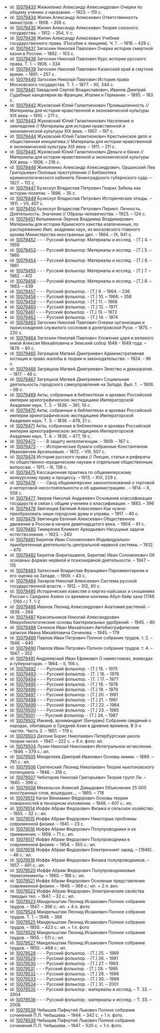 <ul>
<li>id: <a href="http://books.e-heritage.ru/book/10079433">10079433</a>	Жижиленко Александр Александрович Очерки по общему учению о наказании. – 1923. – 110 с.</li>
<li>id: <a href="http://books.e-heritage.ru/book/10079434">10079434</a>	Жилин Александр Алексеевич Ответственность министров. – 1908. – 356 с.</li>
<li>id: <a href="http://books.e-heritage.ru/book/10079435">10079435</a>	Жилин Александр Алексеевич Теория союзного государства. – 1912. – 354, V с.</li>
<li>id: <a href="http://books.e-heritage.ru/book/10079436">10079436</a>	Жилин Александр Алексеевич Учебник государственного права. (Пособие к лекциям). Ч. 1 . – 1916. – 429 с.</li>
<li>id: <a href="http://books.e-heritage.ru/book/10079437">10079437</a>	Загоскин Николай Павлович Очерки истории смертной казни в России. – 1892. – 103 с.</li>
<li>id: <a href="http://books.e-heritage.ru/book/10079438">10079438</a>	Загоскин Николай Павлович Курс истории русского права. Т. 1. – 1906. – 334</li>
<li>id: <a href="http://books.e-heritage.ru/book/10079439">10079439</a>	Загоскин Николай Павлович Казанский край в смутное время. – 1891. – 257 с.</li>
<li>id: <a href="http://books.e-heritage.ru/book/10079440">10079440</a>	Загоскин Николай Павлович История права Московского государства. Т. 1. – 1877. – XII, 344 с.</li>
<li>id: <a href="http://books.e-heritage.ru/book/10079441">10079441</a>	Завадский Сергей Владиславович, Иванов Дмитрий Судебные канцелярии во Франции, Италии и Германии. – 1895. – 183 с.</li>
<li>id: <a href="http://books.e-heritage.ru/book/10079442">10079442</a>	Жуковский Юлий Галактионович Промышленность // Материалы для истории нравственной и экономической культуры XIX века. – 1910. – 271 с.</li>
<li>id: <a href="http://books.e-heritage.ru/book/10079443">10079443</a>	Жуковский Юлий Галактионович Население и земледелие // Материалы для истории нравственной и экономической культуры XIX века. – 1907. – 197 с.</li>
<li>id: <a href="http://books.e-heritage.ru/book/10079444">10079444</a>	Жуковский Юлий Галактионович Крестьянское дело и общественная инициатива // Материалы для истории нравственной и экономической культуры XIX века. – 1911. – 211 с.</li>
<li>id: <a href="http://books.e-heritage.ru/book/10079445">10079445</a>	Жуковский Юлий Галактионович Деньги и банки // Материалы для истории нравственной и экономической культуры XIX века. – 1906. – 216 с.</li>
<li>id: <a href="http://books.e-heritage.ru/book/10079446">10079446</a>	Жижиленко Александр Александрович, Оршанский Лев Григорьевич Половые преступления // Библиотека криминологического кабинета Ленинградского губернского суда. – 1927. – 112 с.</li>
<li>id: <a href="http://books.e-heritage.ru/book/10079447">10079447</a>	Бузескул Владислав Петрович Генрих Зибель как историк-политик. – 1896. – 35 с.</li>
<li>id: <a href="http://books.e-heritage.ru/book/10079449">10079449</a>	Бузескул Владислав Петрович Исторические этюды. – 1911. – VII, 407 с.</li>
<li>id: <a href="http://books.e-heritage.ru/book/10079450">10079450</a>	Бузескул Владислав Петрович Перикл: Личность. Деятельность. Значение // Образы человечества. – 1923. – 124 с.</li>
<li>id: <a href="http://books.e-heritage.ru/book/10079451">10079451</a>	Вельяминов-Зернов Владимир Владимирович Материалы для истории Крымского ханства извлеченные, по распоряжению Имп. академии наук, из московского главного архива Министерства иностранных дел. – 1864. – IX, 941 с.</li>
<li>id: <a href="http://books.e-heritage.ru/book/10079452">10079452</a>	- - - Русский фольклор: Материалы и исслед. - [Т.] 4. – 1959</li>
<li>id: <a href="http://books.e-heritage.ru/book/10079453">10079453</a>	- - - Русский фольклор: Материалы и исслед. - [Т.] 5. – 1960</li>
<li>id: <a href="http://books.e-heritage.ru/book/10079454">10079454</a>	- - - Русский фольклор: Материалы и исслед. - [Т.] 6. – 1961</li>
<li>id: <a href="http://books.e-heritage.ru/book/10079455">10079455</a>	- - - Русский фольклор: Материалы и исслед. - [Т.] 7. – 1962. – 412</li>
<li>id: <a href="http://books.e-heritage.ru/book/10079456">10079456</a>	- - - Русский фольклор: Материалы и исслед. - [Т.] 8. – 1963. – 439</li>
<li>id: <a href="http://books.e-heritage.ru/book/10079457">10079457</a>	- - - Русский фольклор. - [Т.] 9. – 1964. – 336</li>
<li>id: <a href="http://books.e-heritage.ru/book/10079458">10079458</a>	- - - Русский фольклор. - [Т.] 10. – 1966. – 358</li>
<li>id: <a href="http://books.e-heritage.ru/book/10079459">10079459</a>	- - - Русский фольклор. - [Т.] 11. – 1968</li>
<li>id: <a href="http://books.e-heritage.ru/book/10079460">10079460</a>	- - - Русский фольклор. - [Т.] 12. – 1971</li>
<li>id: <a href="http://books.e-heritage.ru/book/10079461">10079461</a>	- - - Русский фольклор. - [Т.] 13. – 1972</li>
<li>id: <a href="http://books.e-heritage.ru/book/10079462">10079462</a>	- - - Русский фольклор. - [Т.] 14. – 1974</li>
<li>id: <a href="http://books.e-heritage.ru/book/10079463">10079463</a>	Загоскин Николай Павлович Очерки организации и происхождения служилого сословия в допетровской Руси. – 1875. – 220 с.</li>
<li>id: <a href="http://books.e-heritage.ru/book/10079464">10079464</a>	Загоскин Николай Павлович Уложение царя и великого князя Алексея Михайловича и Земский собор 1648 - 1649 года. – 1879. – 80 с.</li>
<li>id: <a href="http://books.e-heritage.ru/book/10079465">10079465</a>	Загряцков Матвей Дмитриевич Административная юстиция и право жалобы в теории и законодательстве. – 1924. – 96 с.</li>
<li>id: <a href="http://books.e-heritage.ru/book/10079466">10079466</a>	Загряцков Матвей Дмитриевич Земство и демократия. – 1917. – 46 с.</li>
<li>id: <a href="http://books.e-heritage.ru/book/10079467">10079467</a>	Загряцков Матвей Дмитриевич Социальная деятельность городского самоуправления на Западе. Вып. 1 . – 1906. – 68 с.</li>
<li>id: <a href="http://books.e-heritage.ru/book/10079469">10079469</a>	Акты, собранные в библиотеках и архивах Российской империи археографическою экспедициею Императорской Академии наук. Т. 2. – 1836. – 391, 14 с.</li>
<li>id: <a href="http://books.e-heritage.ru/book/10079470">10079470</a>	Акты, собранные в библиотеках и архивах Российской империи археографическою экспедициею Императорской Академии наук. Т. 3. – 1836. – 476, 21 с.</li>
<li>id: <a href="http://books.e-heritage.ru/book/10079471">10079471</a>	Акты, собранные в библиотеках и архивах Российской империи археографическою экспедициею Императорской Академии наук. Т. 4. – 1836. – 477, 19 с.</li>
<li>id: <a href="http://books.e-heritage.ru/book/10079472">10079472</a>	- - - В защиту интеллигенции. – 1909. – 167 с.</li>
<li>id: <a href="http://books.e-heritage.ru/book/10079473">10079473</a>	- - - Исторические бумаги собранные Константином Ивановичем Арсеньевым. – 1872. – VIII, 507 с.</li>
<li>id: <a href="http://books.e-heritage.ru/book/10079474">10079474</a>	История русского права // Лекции, статьи и рефераты по общественно-юридическим наукам и отдельным общественным вопросам. – 1911. – III, 138 с.</li>
<li>id: <a href="http://books.e-heritage.ru/book/10079475">10079475</a>	Кассационная практика по общеимперскому конкурсному праву и процессу. – 1913. – XVI, 229 с.</li>
<li>id: <a href="http://books.e-heritage.ru/book/10079476">10079476</a>	- - - Свод общеимперских законоположений о торговой и неторговой несостоятельности и об администрациях . – 1914. – X, 558 с.</li>
<li>id: <a href="http://books.e-heritage.ru/book/10079477">10079477</a>	Зверев Николай Андреевич Основания классификации государств в связи с общим учением о классификации. – 1883. – 396</li>
<li>id: <a href="http://books.e-heritage.ru/book/10079478">10079478</a>	Звягинцев Евгений Алексеевич Как нужно преобразовать наши городские думы и управы. – 1917. – 40 с.</li>
<li>id: <a href="http://books.e-heritage.ru/book/10079479">10079479</a>	Звягинцев Евгений Алексеевич Общественное движение в России в начале девятнадцатого века. – 1904. – 61 с.</li>
<li>id: <a href="http://books.e-heritage.ru/book/10079480">10079480</a>	Тимирязев Климент Аркадьевич Насущные задачи естествознания. – 1923. – 240</li>
<li>id: <a href="http://books.e-heritage.ru/book/10079481">10079481</a>	Беритов Иван Соломонович Индивидуально-приобретенная деятельность центральной нервной системы. – 1932. – 470</li>
<li>id: <a href="http://books.e-heritage.ru/book/10079482">10079482</a>	Беритов (Бериташвили, Беритев) Иван Соломонович Об основных формах нервной и психонервной деятельности. – 1947. – 115</li>
<li>id: <a href="http://books.e-heritage.ru/book/10079483">10079483</a>	Залесский Владислав Францевич Парламентаризм и его оценка на Западе. – 1909. – 43 с.</li>
<li>id: <a href="http://books.e-heritage.ru/book/10079484">10079484</a>	Захаров Николай Алексеевич Система русской государственной власти. – 1912. – 312, XII с.</li>
<li>id: <a href="http://books.e-heritage.ru/book/10079485">10079485</a>	Исторические известия о киргиз-кайсаках и сношениях России с Среднею Азиею со времени кончины Абул-Хайр хана (1748 - 1765 г.) Т. 1-2</li>
<li>id: <a href="http://books.e-heritage.ru/book/10079486">10079486</a>	Иванов Леонид Александрович Анатомия растений. – 1939. – 264</li>
<li>id: <a href="http://books.e-heritage.ru/book/10079487">10079487</a>	Красильников Николай Александрович Микробиологические основы бактериальных удобрений. – 1945. – 80</li>
<li>id: <a href="http://books.e-heritage.ru/book/10079488">10079488</a>	Сеченов Иван Михайлович Автобиографические записки Ивана Михайловича Сеченова. – 1945. – 179</li>
<li>id: <a href="http://books.e-heritage.ru/book/10079489">10079489</a>	Павлов Иван Петрович Полное собрание трудов. т. 2. – 1946. – 640</li>
<li>id: <a href="http://books.e-heritage.ru/book/10079490">10079490</a>	Павлов Иван Петрович Полное собрание трудов. т. 4. – 1947. – 352</li>
<li>id: <a href="http://books.e-heritage.ru/book/10079491">10079491</a>	Андреевский Иван Ефимович О наместниках, воеводах и губернаторах. – 1864. – II, 156 с.</li>
<li>id: <a href="http://books.e-heritage.ru/book/10079492">10079492</a>	- - - Русский фольклор. - [Т.] 15. – 1975</li>
<li>id: <a href="http://books.e-heritage.ru/book/10079493">10079493</a>	- - - Русский фольклор. - [Т. ] 16. – 1976</li>
<li>id: <a href="http://books.e-heritage.ru/book/10079494">10079494</a>	- - - Русский фольклор. - [Т. ] 17. – 1977</li>
<li>id: <a href="http://books.e-heritage.ru/book/10079495">10079495</a>	- - - Русский фольклор. - [Т.] 18. – 1978</li>
<li>id: <a href="http://books.e-heritage.ru/book/10079496">10079496</a>	- - - Русский фольклор. - [Т.] 19. – 1979</li>
<li>id: <a href="http://books.e-heritage.ru/book/10079497">10079497</a>	- - - Русский фольклор. - [Т.] 20. – 1981</li>
<li>id: <a href="http://books.e-heritage.ru/book/10079498">10079498</a>	- - - Русский фольклор. - [Т.] 21. – 1981</li>
<li>id: <a href="http://books.e-heritage.ru/book/10079499">10079499</a>	- - - Русский фольклор. - [Т.] 22. – 1984</li>
<li>id: <a href="http://books.e-heritage.ru/book/10079500">10079500</a>	- - - Русский фольклор. - [Т.] 23. – 1985</li>
<li>id: <a href="http://books.e-heritage.ru/book/10079501">10079501</a>	- - - Русский фольклор. - [Т.] 24. – 1987</li>
<li>id: <a href="http://books.e-heritage.ru/book/10079502">10079502</a>	Иакинф, архимандрит [Бичурин] Собрание сведений о народах, обитавших в Средней Азии в древние времена. В 3-х частях. Часть 2. – 1851. – 179 с.</li>
<li>id: <a href="http://books.e-heritage.ru/book/10079503">10079503</a>	Делоне Борис Николаевич Петербургская школа теории чисел. – 1947. – 222 с. + 6 л. фото: ил.</li>
<li>id: <a href="http://books.e-heritage.ru/book/10079504">10079504</a>	Лузин Николай Николаевич Интегральное исчисление. – 1946. – 379 с.: ил.</li>
<li>id: <a href="http://books.e-heritage.ru/book/10079505">10079505</a>	Менделеев Дмитрий Иванович Основы химии. – 1889. – 781 с.: ил.</li>
<li>id: <a href="http://books.e-heritage.ru/book/10079506">10079506</a>	Сретенский Леонид Николаевич Теория ньютоновского потенциала. – 1946. – 318 с.</li>
<li>id: <a href="http://books.e-heritage.ru/book/10079507">10079507</a>	Чеботарев Николай Григорьевич Теория групп Ли. – 1940. – 396 с.</li>
<li>id: <a href="http://books.e-heritage.ru/book/10079508">10079508</a>	Михельсон Алексей Давыдович Объяснение 25 000 иностранных слов, вошедших.... – 1865. – 718</li>
<li>id: <a href="http://books.e-heritage.ru/book/10079513">10079513</a>	Каган Вениамин Фёдорович Основы теории поверхностей в тензорном изложении. – 1948. – 407 с.: ил.</li>
<li>id: <a href="http://books.e-heritage.ru/book/10079514">10079514</a>	Иоффе Абрам Федорович Физика и сельское хозяйство. – 1955. – 32 с.: ил.</li>
<li>id: <a href="http://books.e-heritage.ru/book/10079515">10079515</a>	Иоффе Абрам Федорович Некоторые проблемы современной физики. – 1941. – 23 с.</li>
<li>id: <a href="http://books.e-heritage.ru/book/10079516">10079516</a>	Иоффе Абрам Федорович Полупроводники и их применение. – 1956. – 71 с.: ил.</li>
<li>id: <a href="http://books.e-heritage.ru/book/10079517">10079517</a>	Иоффе Абрам Федорович Полупроводники в современной физике. – 1954. – 355 с.: ил.</li>
<li>id: <a href="http://books.e-heritage.ru/book/10079518">10079518</a>	Иоффе Абрам Федорович Електричният заряд. – [1946]. – 46 с.: ил.</li>
<li>id: <a href="http://books.e-heritage.ru/book/10079519">10079519</a>	Иоффе Абрам Федорович Физика полупроводников. – 1957. – 491 с.: ил.</li>
<li>id: <a href="http://books.e-heritage.ru/book/10079520">10079520</a>	Иоффе Абрам Федорович Полупроводниковые термоэлементы. – 1960. – 188 с.: ил.</li>
<li>id: <a href="http://books.e-heritage.ru/book/10079521">10079521</a>	Иоффе Абрам Федорович Основные представления современной физики. – 1949. – 368 с.: ил. + 2 л. вкл.</li>
<li>id: <a href="http://books.e-heritage.ru/book/10079522">10079522</a>	Иоффе Абрам Федорович Электрические свойства твердых тел. – 1947. – 32 с.: ил.</li>
<li>id: <a href="http://books.e-heritage.ru/book/10079523">10079523</a>	Мандельштам Леонид Исаакович Полное собрание трудов. – 1947. – 396 с.: ил. + 4 л. фото</li>
<li>id: <a href="http://books.e-heritage.ru/book/10079524">10079524</a>	Мандельштам Леонид Исаакович Полное собрание трудов. Т. 1. – 1948. – 366</li>
<li>id: <a href="http://books.e-heritage.ru/book/10079525">10079525</a>	Мандельштам Леонид Исаакович Полное собрание трудов. – 1950. – 423 с.: ил. + 1 л. фото</li>
<li>id: <a href="http://books.e-heritage.ru/book/10079526">10079526</a>	Мандельштам Леонид Исаакович Полное собрание трудов. – 1955. – 511 с.: ил.</li>
<li>id: <a href="http://books.e-heritage.ru/book/10079527">10079527</a>	Мандельштам Леонид Исаакович Полное собрание трудов. – 1950. – 468 с.: ил.</li>
<li>id: <a href="http://books.e-heritage.ru/book/10079528">10079528</a>	- - - Русский фольклор. - [Т.] 25. – 1989</li>
<li>id: <a href="http://books.e-heritage.ru/book/10079529">10079529</a>	- - - Русский фольклор. - [Т.] 26. – 1991</li>
<li>id: <a href="http://books.e-heritage.ru/book/10079530">10079530</a>	- - - Русский фольклор. - [Т.] 27. – 1993</li>
<li>id: <a href="http://books.e-heritage.ru/book/10079531">10079531</a>	- - - Русский фольклор. - [Т.] 28. – 1995</li>
<li>id: <a href="http://books.e-heritage.ru/book/10079532">10079532</a>	- - - Русский фольклор. - [Т.] 29. – 1996</li>
<li>id: <a href="http://books.e-heritage.ru/book/10079533">10079533</a>	- - - Русский фольклор. - [Т.] 30. – 1999</li>
<li>id: <a href="http://books.e-heritage.ru/book/10079534">10079534</a>	- - - Русский фольклор. - [Т.] 31. – 2001</li>
<li>id: <a href="http://books.e-heritage.ru/book/10079535">10079535</a>	- - - Русский фольклор : материалы и исслед. - Т. 32. – 2004</li>
<li>id: <a href="http://books.e-heritage.ru/book/10079536">10079536</a>	- - - Русский фольклор : материалы и исслед. - Т. 33. – 2008</li>
<li>id: <a href="http://books.e-heritage.ru/book/10079538">10079538</a>	Чебышев Пафнутий Львович Полное собрание сочинений П.Л. Чебышева. – 1944. – 342 с. + 1 л. фото.</li>
<li>id: <a href="http://books.e-heritage.ru/book/10079539">10079539</a>	Чебышев Пафнутий Львович Полное собрание сочинений П.Л. Чебышева. – 1947. – 520 с. + 1 л. фото.</li>
</ul>
